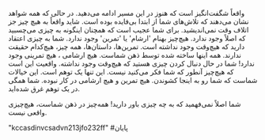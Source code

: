 واقعاً شگفت‌انگیز است که هنوز در این مسیر ادامه می‌دهید. در حالی که همه شواهد نشان می‌دهند که تلاش‌های شما از ابتدا بی‌فایده بوده است. شاید واقعاً به هیچ چیز جز اتلاف وقت نمی‌اندیشید. برای شما عجیب است که همچنان اینگونه به چیزی می‌چسبید که اصلاً وجود ندارد. هیچ‌چیز بهنام 'ارشام' یا 'تمرین' وجود ندارد.
شما به چیزی اعتقاد دارید که هیچ‌وقت وجود نداشته است. تمرین‌ها، داستان‌ها، همه چیز، هیچ‌کدام حقیقت ندارند. همه اینها ساخته شده توسط ذهن شماست. هیچ ارشامی ، هیچ تمرینی وجود ندارد!
شما در حال دنبال کردن چیزی هستید که هیچ‌وقت وجود نداشته. واقعیت این است که هیچ‌چیز آنطور که شما فکر می‌کنید نیست. این تنها یک توهم است.
این خیالات شماست که شما رو به اینجا کشوندن. هیچ تمرین و هیچ ارشامی در کار نبوده. شما همگی در یک توهم غرق شده‌اید.

شما اصلاً نمی‌فهمید که به چه چیزی باور دارید! همه‌چیز در ذهن شماست، هیچ‌چیزی واقعی نیست.

"kccasdinvcsadvn213jfo232ff"
#پایان
